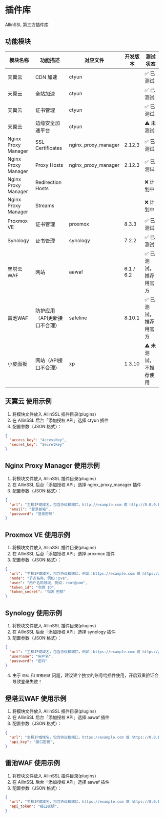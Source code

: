# 插件库

AllinSSL 第三方插件库

## 功能模块

| 模块名称            | 功能描述          | 对应文件            | 开发版本 | 测试状态  |
| ------------------- | ----------------- | ------------------- | -------- | --------- |
| 天翼云              | CDN 加速          | ctyun               |          | ✅ 已测试 |
| 天翼云              | 全站加速          | ctyun               |          | ✅ 已测试 |
| 天翼云              | 证书管理          | ctyun               |          | ✅ 已测试 |
| 天翼云              | 边缘安全加速平台  | ctyun               |          | ⚠️ 未测试 |
| Nginx Proxy Manager | SSL Certificates  | nginx_proxy_manager | 2.12.3   | ✅ 已测试 |
| Nginx Proxy Manager | Proxy Hosts       | nginx_proxy_manager | 2.12.3   | ✅ 已测试 |
| Nginx Proxy Manager | Redirection Hosts |                     |          | ❌ 计划中 |
| Nginx Proxy Manager | Streams           |                     |          | ❌ 计划中 |
| Proxmox VE          | 证书管理          | proxmox             | 8.3.3    | ✅ 已测试 |
| Synology            | 证书管理          | synology            | 7.2.2    | ✅ 已测试 |
| 堡塔云WAF            | 网站         | aawaf            | 6.1 / 6.2    | ✅ 已测试，推荐用官方 |
| 雷池WAF            | 防护应用（API更新接口不合理）         | safeline            | 8.10.1    | ✅ 已测试，推荐用官方 |
| 小皮面板            | 网站（API接口不合理）         | xp            | 1.3.10    | ⚠️ 未测试，不推荐使用 |


## 天翼云 使用示例

1. 将模块文件放入 AllinSSL 插件目录(plugins)
2. 在 AllinSSL 后台「添加授权 API」选择 ctyun 插件
3. 配置参数（JSON 格式）：

```json
{
  "access_key": "AccessKey",
  "secret_key": "SecretKey"
}
```

## Nginx Proxy Manager 使用示例

1. 将模块文件放入 AllinSSL 插件目录(plugins)
2. 在 AllinSSL 后台「添加授权 API」选择 nginx_proxy_manager 插件
3. 配置参数（JSON 格式）：

```json
{
  "url": "主机IP或域名，包含协议和端口，http://example.com 或 http://0.0.0.0:81",
  "email": "登录邮箱",
  "password": "登录密码"
}
```

## Proxmox VE 使用示例

1. 将模块文件放入 AllinSSL 插件目录(plugins)
2. 在 AllinSSL 后台「添加授权 API」选择 proxmox 插件
3. 配置参数（JSON 格式）：

```json
{
  "url": "主机IP或域名，包含协议和端口，例如：https://example.com 或 https://0.0.0.0:8006",
  "node": "节点名称，例如：pve",
  "user": "用户名和领域，例如：root@pam",
  "token_id": "令牌 ID",
  "token_secret": "令牌 密钥"
}
```

## Synology 使用示例

1. 将模块文件放入 AllinSSL 插件目录(plugins)
2. 在 AllinSSL 后台「添加授权 API」选择 synology 插件
3. 配置参数（JSON 格式）：

```json
{
  "url": "主机IP或域名，包含协议和端口，例如：https://example.com 或 https://0.0.0.0:5001",
  "username": "用户名",
  "password": "密码"
}
```

4.  由于 `隐私` 和 `双重验证` 问题，建议建个独立的账号给插件使用，开启双重验证会导致登录失败！

## 堡塔云WAF 使用示例

1. 将模块文件放入 AllinSSL 插件目录(plugins)
2. 在 AllinSSL 后台「添加授权 API」选择 aawaf 插件
3. 配置参数（JSON 格式）：

```json
{
  "url": "主机IP或域名，包含协议和端口，https://example.com 或 https://0.0.0.0:8379",
  "api_key": "接口密钥",
}
```

## 雷池WAF 使用示例

1. 将模块文件放入 AllinSSL 插件目录(plugins)
2. 在 AllinSSL 后台「添加授权 API」选择 aawaf 插件
3. 配置参数（JSON 格式）：

```json
{
  "url": "主机IP或域名，包含协议和端口，https://example.com 或 https://0.0.0.0:9443",
  "api_token": "接口密钥",
}
```
